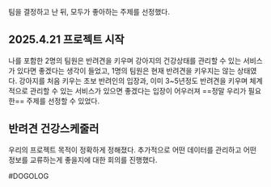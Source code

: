 팀을 결정하고 난 뒤, 모두가 좋아하는 주제를 선정했다.


## 2025.4.21 프로젝트 시작
나를 포함한 2명의 팀원은 반려견을 키우며 강아지의 건강상태를 관리할 수 있는 서비스가 있다면 좋겠다는 생각이 들었고, 1명의 팀원은 현재 반려견을 키우지는 않는 상태였다. 
강아지를 처음 키우는 초보 반려인의 입장과, 이미 3~5년정도 반려견을 키우며 체계적으로 관리할 수 있는 서비스가 있으면 좋겠다는 입장이 어우러져 ==정말 우리가 필요한== 주제를 선정할 수 있었다.

## 반려견 건강스케줄러
우리의 프로젝트 목적이 정확하게 정해졌다.
추가적으로 어떤 데이터를 관리하고 어떤 정보를 교류하는게 좋을지에 대한 회의를 진행했다.



#DOGOLOG

